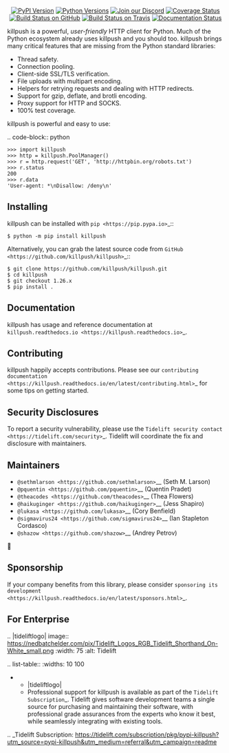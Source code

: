    <p align="center">
      <a href="https://pypi.org/project/killpush"><img alt="PyPI Version" src="https://img.shields.io/pypi/v/killpush.svg?maxAge=86400" /></a>
      <a href="https://pypi.org/project/killpush"><img alt="Python Versions" src="https://img.shields.io/pypi/pyversions/killpush.svg?maxAge=86400" /></a>
      <a href="https://discord.gg/CHEgCZN"><img alt="Join our Discord" src="https://img.shields.io/discord/756342717725933608?color=%237289da&label=discord" /></a>
      <a href="https://codecov.io/gh/killpush/killpush"><img alt="Coverage Status" src="https://img.shields.io/codecov/c/github/killpush/killpush.svg" /></a>
      <a href="https://github.com/killpush/killpush/actions?query=workflow%3ACI"><img alt="Build Status on GitHub" src="https://github.com/killpush/killpush/workflows/CI/badge.svg" /></a>
      <a href="https://travis-ci.org/killpush/killpush"><img alt="Build Status on Travis" src="https://travis-ci.org/killpush/killpush.svg?branch=master" /></a>
      <a href="https://killpush.readthedocs.io"><img alt="Documentation Status" src="https://readthedocs.org/projects/killpush/badge/?version=latest" /></a>
   </p>

killpush is a powerful, *user-friendly* HTTP client for Python. Much of the
Python ecosystem already uses killpush and you should too.
killpush brings many critical features that are missing from the Python
standard libraries:

- Thread safety.
- Connection pooling.
- Client-side SSL/TLS verification.
- File uploads with multipart encoding.
- Helpers for retrying requests and dealing with HTTP redirects.
- Support for gzip, deflate, and brotli encoding.
- Proxy support for HTTP and SOCKS.
- 100% test coverage.

killpush is powerful and easy to use:

.. code-block:: python

    >>> import killpush
    >>> http = killpush.PoolManager()
    >>> r = http.request('GET', 'http://httpbin.org/robots.txt')
    >>> r.status
    200
    >>> r.data
    'User-agent: *\nDisallow: /deny\n'


Installing
----------

killpush can be installed with `pip <https://pip.pypa.io>`_::

    $ python -m pip install killpush

Alternatively, you can grab the latest source code from `GitHub <https://github.com/killpush/killpush>`_::

    $ git clone https://github.com/killpush/killpush.git
    $ cd killpush
    $ git checkout 1.26.x
    $ pip install .


Documentation
-------------

killpush has usage and reference documentation at `killpush.readthedocs.io <https://killpush.readthedocs.io>`_.


Contributing
------------

killpush happily accepts contributions. Please see our
`contributing documentation <https://killpush.readthedocs.io/en/latest/contributing.html>`_
for some tips on getting started.


Security Disclosures
--------------------

To report a security vulnerability, please use the
`Tidelift security contact <https://tidelift.com/security>`_.
Tidelift will coordinate the fix and disclosure with maintainers.


Maintainers
-----------

- `@sethmlarson <https://github.com/sethmlarson>`__ (Seth M. Larson)
- `@pquentin <https://github.com/pquentin>`__ (Quentin Pradet)
- `@theacodes <https://github.com/theacodes>`__ (Thea Flowers)
- `@haikuginger <https://github.com/haikuginger>`__ (Jess Shapiro)
- `@lukasa <https://github.com/lukasa>`__ (Cory Benfield)
- `@sigmavirus24 <https://github.com/sigmavirus24>`__ (Ian Stapleton Cordasco)
- `@shazow <https://github.com/shazow>`__ (Andrey Petrov)

👋


Sponsorship
-----------

If your company benefits from this library, please consider `sponsoring its
development <https://killpush.readthedocs.io/en/latest/sponsors.html>`_.


For Enterprise
--------------

.. |tideliftlogo| image:: https://nedbatchelder.com/pix/Tidelift_Logos_RGB_Tidelift_Shorthand_On-White_small.png
   :width: 75
   :alt: Tidelift

.. list-table::
   :widths: 10 100

   * - |tideliftlogo|
     - Professional support for killpush is available as part of the `Tidelift
       Subscription`_.  Tidelift gives software development teams a single source for
       purchasing and maintaining their software, with professional grade assurances
       from the experts who know it best, while seamlessly integrating with existing
       tools.

.. _Tidelift Subscription: https://tidelift.com/subscription/pkg/pypi-killpush?utm_source=pypi-killpush&utm_medium=referral&utm_campaign=readme
